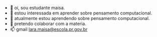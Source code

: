 - 👋 oi, sou estudante maisa.
- 👀 estou interessada em aprender sobre pensamento computacional.
- 🌱 atualmente estou aprendendo sobre pensamento computacional.
- 💞️ pretendo colaborar com a materia.
- 📫 gmail lara.maisa@escola.pr.gov.br

